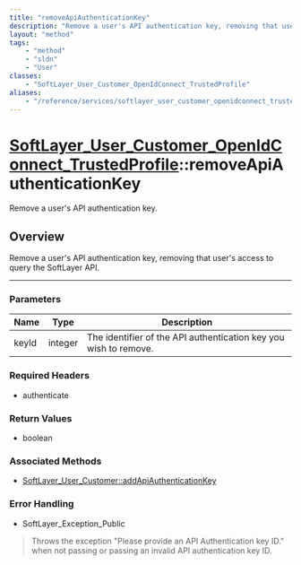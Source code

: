 ```yaml
---
title: "removeApiAuthenticationKey"
description: "Remove a user's API authentication key, removing that user's access to query the SoftLayer API."
layout: "method"
tags:
    - "method"
    - "sldn"
    - "User"
classes:
    - "SoftLayer_User_Customer_OpenIdConnect_TrustedProfile"
aliases:
    - "/reference/services/softlayer_user_customer_openidconnect_trustedprofile/removeApiAuthenticationKey"
---
```

# [SoftLayer_User_Customer_OpenIdConnect_TrustedProfile](/reference/services/SoftLayer_User_Customer_OpenIdConnect_TrustedProfile)::removeApiAuthenticationKey


Remove a user's API authentication key.


## Overview 
Remove a user's API authentication key, removing that user's access to query the SoftLayer API. 

-----

### Parameters 
|Name | Type | Description |
| --- | --- | --- |
|keyId| integer| The identifier of the API authentication key you wish to remove.|


### Required Headers
* authenticate


### Return Values
* boolean


### Associated Methods

*  [SoftLayer_User_Customer::addApiAuthenticationKey](/reference/services/SoftLayer_User_Customer/addApiAuthenticationKey )



### Error Handling

* SoftLayer_Exception_Public 

> Throws the exception "Please provide an API Authentication key ID." when not passing or passing an invalid API authentication key ID. 



